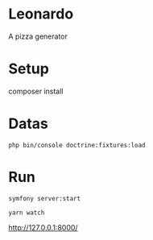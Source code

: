 # Leonardo
A pizza generator

# Setup

composer install



# Datas

```
php bin/console doctrine:fixtures:load
```

# Run

```
symfony server:start

yarn watch
```

http://127.0.0.1:8000/

